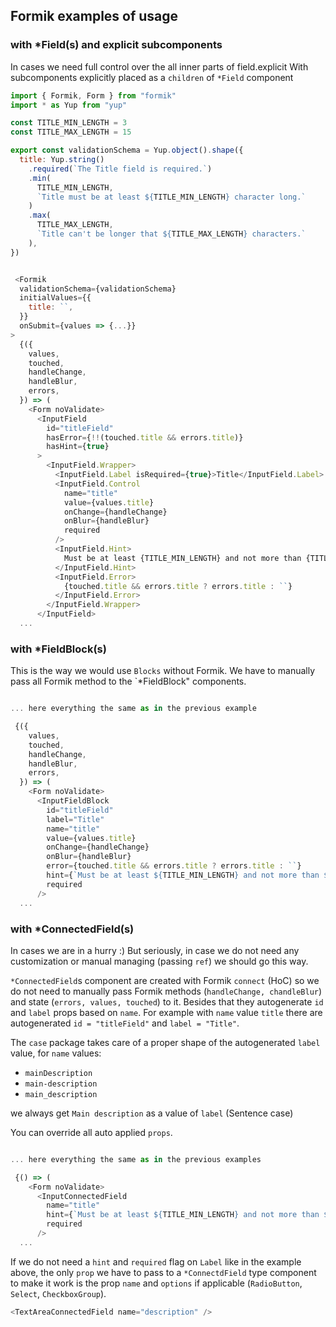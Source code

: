 ## Formik examples of usage

### with \*Field(s) and explicit subcomponents

In cases we need full control over the all inner parts of field.explicit With subcomponents explicitly placed as a `children` of `*Field` component

```javascript
import { Formik, Form } from "formik"
import * as Yup from "yup"

const TITLE_MIN_LENGTH = 3
const TITLE_MAX_LENGTH = 15

export const validationSchema = Yup.object().shape({
  title: Yup.string()
    .required(`The Title field is required.`)
    .min(
      TITLE_MIN_LENGTH,
      `Title must be at least ${TITLE_MIN_LENGTH} character long.`
    )
    .max(
      TITLE_MAX_LENGTH,
      `Title can't be longer that ${TITLE_MAX_LENGTH} characters.`
    ),
})


 <Formik
  validationSchema={validationSchema}
  initialValues={{
    title: ``,
  }}
  onSubmit={values => {...}}
>
  {({
    values,
    touched,
    handleChange,
    handleBlur,
    errors,
  }) => (
    <Form noValidate>
      <InputField
        id="titleField"
        hasError={!!(touched.title && errors.title)}
        hasHint={true}
      >
        <InputField.Wrapper>
          <InputField.Label isRequired={true}>Title</InputField.Label>
          <InputField.Control
            name="title"
            value={values.title}
            onChange={handleChange}
            onBlur={handleBlur}
            required
          />
          <InputField.Hint>
            Must be at least {TITLE_MIN_LENGTH} and not more than {TITLE_MAX_LENGTH} characters
          </InputField.Hint>
          <InputField.Error>
            {touched.title && errors.title ? errors.title : ``}
          </InputField.Error>
        </InputField.Wrapper>
      </InputField>
  ...
```

### with \*FieldBlock(s)

This is the way we would use `Blocks` without Formik. We have to manually pass all Formik method to the `\*FieldBlock" components.

```javascript

... here everything the same as in the previous example

 {({
    values,
    touched,
    handleChange,
    handleBlur,
    errors,
  }) => (
    <Form noValidate>
      <InputFieldBlock
        id="titleField"
        label="Title"
        name="title"
        value={values.title}
        onChange={handleChange}
        onBlur={handleBlur}
        error={touched.title && errors.title ? errors.title : ``}
        hint={`Must be at least ${TITLE_MIN_LENGTH} and not more than ${TITLE_MAX_LENGTH} characters`}
        required
      />
  ...
```

### with \*ConnectedField(s)

In cases we are in a hurry :) But seriously, in case we do not need any customization or manual managing (passing `ref`) we should go this way.

`*ConnectedField`s component are created with Formik `connect` (HoC) so we do not need to manually pass Formik methods (`handleChange, chandleBlur`) and state (`errors, values, touched`) to it. Besides that they autogenerate `id` and `label` props based on `name`. For example with `name` value `title` there are autogenerated `id = "titleField"` and `label = "Title"`.

The `case` package takes care of a proper shape of the autogenerated `label` value, for `name` values:

- `mainDescription`
- `main-description`
- `main_description`

we always get `Main description` as a value of `label` (Sentence case)

You can override all auto applied `props`.

```javascript

... here everything the same as in the previous examples

 {() => (
    <Form noValidate>
      <InputConnectedField
        name="title"
        hint={`Must be at least ${TITLE_MIN_LENGTH} and not more than ${TITLE_MAX_LENGTH} characters`}
        required
      />
  ...
```

If we do not need a `hint` and `required` flag on `Label` like in the example above, the only `prop` we have to pass to a `*ConnectdField` type component to make it work is the prop `name` and `options` if applicable (`RadioButton`, `Select`, `CheckboxGroup`).

```javascript
<TextAreaConnectedField name="description" />
```
